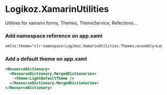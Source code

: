 # Logikoz.XamarinUtilities
Utilities for xamarin.forms, Themes, ThemeService, Refections...

### Add namespace reference on app.xaml
```xml
xmlns:theme="clr-namespace:Logikoz.XamarinUtilities.Themes;assembly=Logikoz.XamarinUtilities"
```

### Add a default theme on app.xaml
```xml
<ResourceDictionary>
  <ResourceDictionary.MergedDictionaries>
    <theme:LightDefaultTheme />
  </ResourceDictionary.MergedDictionaries>
</ResourceDictionary>
```
